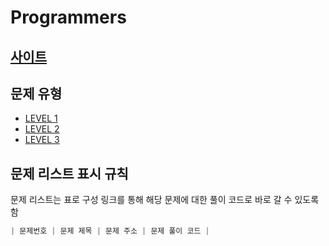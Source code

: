 # Programmers

## [사이트](https://programmers.co.kr/)

## 문제 유형

- [LEVEL 1](./LEVEL_1/README.md)
- [LEVEL 2](./LEVEL_2/README.md)
- [LEVEL 3](./LEVEL_3/README.md)

## 문제 리스트 표시 규칙

문제 리스트는 표로 구성
링크를 통해 해당 문제에 대한 풀이 코드로 바로 갈 수 있도록 함

```JavaScript
| 문제번호 | 문제 제목 | 문제 주소 | 문제 풀이 코드 |
```
